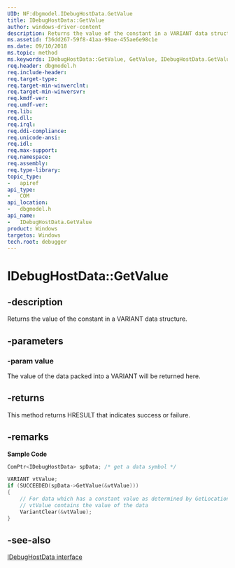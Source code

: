 ```yaml
---
UID: NF:dbgmodel.IDebugHostData.GetValue
title: IDebugHostData::GetValue
author: windows-driver-content
description: Returns the value of the constant in a VARIANT data structure.
ms.assetid: f36dd267-59f8-41aa-99ae-455ae6e98c1e
ms.date: 09/10/2018 
ms.topic: method
ms.keywords: IDebugHostData::GetValue, GetValue, IDebugHostData.GetValue, IDebugHostData::GetValue, IDebugHostData.GetValue
req.header: dbgmodel.h
req.include-header:
req.target-type:
req.target-min-winverclnt:
req.target-min-winversvr:
req.kmdf-ver:
req.umdf-ver:
req.lib:
req.dll:
req.irql: 
req.ddi-compliance:
req.unicode-ansi:
req.idl:
req.max-support:
req.namespace:
req.assembly:
req.type-library: 
topic_type: 
-	apiref
api_type: 
-	COM
api_location: 
-	dbgmodel.h
api_name: 
-	IDebugHostData.GetValue
product: Windows
targetos: Windows
tech.root: debugger
---
```


# IDebugHostData::GetValue


## -description

Returns the value of the constant in a VARIANT data structure.

## -parameters

### -param value
The value of the data packed into a VARIANT will be returned here.

## -returns
This method returns HRESULT that indicates success or failure.

## -remarks

**Sample Code**

```cpp
ComPtr<IDebugHostData> spData; /* get a data symbol */

VARIANT vtValue;
if (SUCCEEDED(spData->GetValue(&vtValue)))
{
    // For data which has a constant value as determined by GetLocationKind, 
    // vtValue contains the value of the data
    VariantClear(&vtValue);
}
```

## -see-also
[IDebugHostData interface](nn-dbgmodel-idebughostdata.md)
